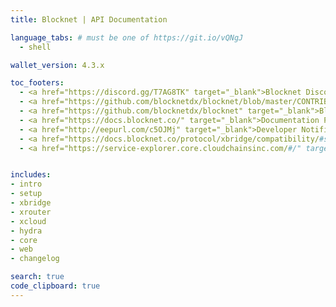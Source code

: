 ```yaml
---
title: Blocknet | API Documentation

language_tabs: # must be one of https://git.io/vQNgJ
  - shell

wallet_version: 4.3.x

toc_footers:
  - <a href="https://discord.gg/T7AG8TK" target="_blank">Blocknet Discord</a>
  - <a href="https://github.com/blocknetdx/blocknet/blob/master/CONTRIBUTING.md" target="_blank">Blocknet Core - Contributing</a>
  - <a href="https://github.com/blocknetdx/blocknet" target="_blank">Blocknet Core - Github</a>
  - <a href="https://docs.blocknet.co/" target="_blank">Documentation Portal</a>
  - <a href="http://eepurl.com/c5OJMj" target="_blank">Developer Notifications</a>
  - <a href="https://docs.blocknet.co/protocol/xbridge/compatibility/#supported-digital-assets" target="_blank">XBridge Compatible Blockchains</a>
  - <a href="https://service-explorer.core.cloudchainsinc.com/#/" target="_blank">XRouter Service Explorer</a>


includes:
- intro
- setup
- xbridge
- xrouter
- xcloud
- hydra
- core
- web
- changelog

search: true
code_clipboard: true
---
```



